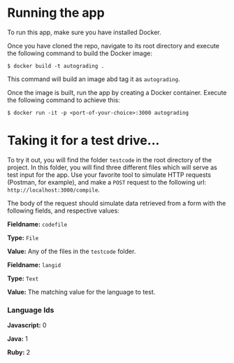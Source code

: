 # Running the app

To run this app, make sure you have installed Docker.

Once you have cloned the repo, navigate to its root directory and execute the following command to build the Docker image:

```
$ docker build -t autograding .
```

This command will build an image abd tag it as `autograding`.

Once the image is built, run the app by creating a Docker container. Execute the following command to achieve this:

```
$ docker run -it -p <port-of-your-choice>:3000 autograding
```

# Taking it for a test drive...

To try it out, you will find the folder `testcode` in the root directory of the project. In this folder, you will find three different files which will serve as test input for the app. Use your favorite tool to simulate HTTP requests (Postman, for example), and make a `POST` request to the following url: `http://localhost:3000/compile`.

The body of the request should simulate data retrieved from a form with the following fields, and respective values:

**Fieldname:** `codefile`

**Type:** `File`

**Value:** Any of the files in the `testcode` folder.





**Fieldname:** `langid`

**Type:** `Text`

**Value:** The matching value for the language to test.



### Language Ids


**Javascript:** 0

**Java:** 1

**Ruby:** 2
